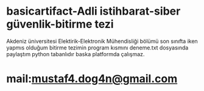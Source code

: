 # basicartifact-Adli istihbarat-siber güvenlik-bitirme tezi
 Akdeniz üniversitesi Elektirik-Elektronik Mühendisliği bölümü son sınıfta iken yapmıs olduğum bitirme tezimin  program kısmını deneme.txt dosyasında paylaştım
 python tabanlıdır baska platformda çalışmaz.
 # mail:mustaf4.dog4n@gmail.com
